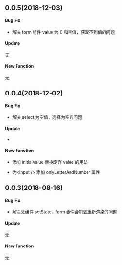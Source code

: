 ## 0.0.5(2018-12-03)

#### Bug Fix

- 解决 form 组件 value 为 0 和空值，获取不到值的问题

#### Update

无

#### New Function

无

## 0.0.4(2018-12-02)

#### Bug Fix

- 解决 select 为空值，选择为空的问题

#### Update

-

#### New Function

- 添加 initialValue 替换废弃 value 的用法

- 为\<Input /\> 添加 onlyLetterAndNumber 属性

## 0.0.3(2018-08-16)

#### Bug Fix

- 解决父组件 setState，form 组件会销毁重新渲染的问题

#### Update

无

#### New Function

无
